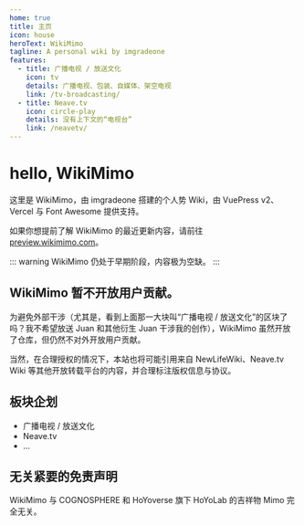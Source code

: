 ```yaml
---
home: true
title: 主页
icon: house
heroText: WikiMimo
tagline: A personal wiki by imgradeone
features:
  - title: 广播电视 / 放送文化
    icon: tv
    details: 广播电视、包装、自媒体、架空电视
    link: /tv-broadcasting/
  - title: Neave.tv
    icon: circle-play
    details: 没有上下文的“电视台”
    link: /neavetv/
---
```


# hello, WikiMimo

这里是 WikiMimo，由 imgradeone 搭建的个人势 Wiki，由 VuePress v2、Vercel 与 Font Awesome 提供支持。

如果你想提前了解 WikiMimo 的最近更新内容，请前往 [preview.wikimimo.com](https://preview.wikimimo.com)。

::: warning
WikiMimo 仍处于早期阶段，内容极为空缺。
:::

## WikiMimo 暂不开放用户贡献。
为避免外部干涉（尤其是，看到上面那一大块叫“广播电视 / 放送文化”的区块了吗？我不希望放送 Juan 和其他衍生 Juan 干涉我的创作），WikiMimo 虽然开放了仓库，但仍然不对外开放用户贡献。

当然，在合理授权的情况下，本站也将可能引用来自 NewLifeWiki、Neave.tv Wiki 等其他开放转载平台的内容，并合理标注版权信息与协议。

## 板块企划

- 广播电视 / 放送文化
- Neave.tv
- ...

## 无关紧要的免责声明

WikiMimo 与 COGNOSPHERE 和 HoYoverse 旗下 HoYoLab 的吉祥物 Mimo 完全无关。
